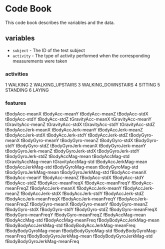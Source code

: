 # Code Book

This code book describes the variables and the data.

## variables

* `subject` - The ID of the test subject
* `activity` - The type of activity performed when the corresponding measurements were taken

### activities

1            WALKING
2   WALKING_UPSTAIRS
3 WALKING_DOWNSTAIRS
4            SITTING
5           STANDING
6             LAYING

### features

tBodyAcc-meanX
tBodyAcc-meanY
tBodyAcc-meanZ
tBodyAcc-stdX
tBodyAcc-stdY
tBodyAcc-stdZ
tGravityAcc-meanX
tGravityAcc-meanY
tGravityAcc-meanZ
tGravityAcc-stdX
tGravityAcc-stdY
tGravityAcc-stdZ
tBodyAccJerk-meanX
tBodyAccJerk-meanY
tBodyAccJerk-meanZ
tBodyAccJerk-stdX
tBodyAccJerk-stdY
tBodyAccJerk-stdZ
tBodyGyro-meanX
tBodyGyro-meanY
tBodyGyro-meanZ
tBodyGyro-stdX
tBodyGyro-stdY
tBodyGyro-stdZ
tBodyGyroJerk-meanX
tBodyGyroJerk-meanY
tBodyGyroJerk-meanZ
tBodyGyroJerk-stdX
tBodyGyroJerk-stdY
tBodyGyroJerk-stdZ
tBodyAccMag-mean
tBodyAccMag-std
tGravityAccMag-mean
tGravityAccMag-std
tBodyAccJerkMag-mean
tBodyAccJerkMag-std
tBodyGyroMag-mean
tBodyGyroMag-std
tBodyGyroJerkMag-mean
tBodyGyroJerkMag-std
fBodyAcc-meanX
fBodyAcc-meanY
fBodyAcc-meanZ
fBodyAcc-stdX
fBodyAcc-stdY
fBodyAcc-stdZ
fBodyAcc-meanFreqX
fBodyAcc-meanFreqY
fBodyAcc-meanFreqZ
fBodyAccJerk-meanX
fBodyAccJerk-meanY
fBodyAccJerk-meanZ
fBodyAccJerk-stdX
fBodyAccJerk-stdY
fBodyAccJerk-stdZ
fBodyAccJerk-meanFreqX
fBodyAccJerk-meanFreqY
fBodyAccJerk-meanFreqZ
fBodyGyro-meanX
fBodyGyro-meanY
fBodyGyro-meanZ
fBodyGyro-stdX
fBodyGyro-stdY
fBodyGyro-stdZ
fBodyGyro-meanFreqX
fBodyGyro-meanFreqY
fBodyGyro-meanFreqZ
fBodyAccMag-mean
fBodyAccMag-std
fBodyAccMag-meanFreq
fBodyBodyAccJerkMag-mean
fBodyBodyAccJerkMag-std
fBodyBodyAccJerkMag-meanFreq
fBodyBodyGyroMag-mean
fBodyBodyGyroMag-std
fBodyBodyGyroMag-meanFreq
fBodyBodyGyroJerkMag-mean
fBodyBodyGyroJerkMag-std
fBodyBodyGyroJerkMag-meanFreq
         